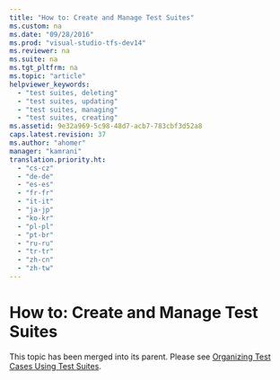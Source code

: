```yaml
---
title: "How to: Create and Manage Test Suites"
ms.custom: na
ms.date: "09/28/2016"
ms.prod: "visual-studio-tfs-dev14"
ms.reviewer: na
ms.suite: na
ms.tgt_pltfrm: na
ms.topic: "article"
helpviewer_keywords: 
  - "test suites, deleting"
  - "test suites, updating"
  - "test suites, managing"
  - "test suites, creating"
ms.assetid: 9e32a969-5c98-48d7-acb7-783cbf3d52a8
caps.latest.revision: 37
ms.author: "ahomer"
manager: "kamrani"
translation.priority.ht: 
  - "cs-cz"
  - "de-de"
  - "es-es"
  - "fr-fr"
  - "it-it"
  - "ja-jp"
  - "ko-kr"
  - "pl-pl"
  - "pt-br"
  - "ru-ru"
  - "tr-tr"
  - "zh-cn"
  - "zh-tw"
---
```

# How to: Create and Manage Test Suites
This topic has been merged into its parent. Please see [Organizing Test Cases Using Test Suites](../test_notintoc/organizing-test-cases-using-test-suites.md).